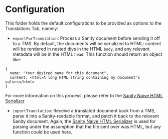 # Configuration

This folder holds the default configurations to be provided as options to the Translations Tab, namely:

- `exportForTranslation`: Process a Sanity document before sending it off to a TMS. By default, the documents will be serialized to HTML: content will be rendered in nested divs in the HTML `body`, and any relevant metadata will be in the HTML `head`. This function should return an object like:

```
{
  name: "Your desired name for this document",
  content: <html>A long HTML string containing my document's values</html>
}
```

For more information on this process, please refer to the [Sanity Naive HTML Serializer](https://github.com/sanity-io/sanity-naive-html-serializer)

- `importTranslation`: Receive a translated document back from a TMS, parse it into a Sanity-readable format, and patch it back to the relevant Sanity document. Again, the [Sanity Naive HTML Serializer](https://github.com/sanity-io/sanity-naive-html-serializer) is used for parsing under the assumption that the file sent over was HTML, but any function could be used here.
